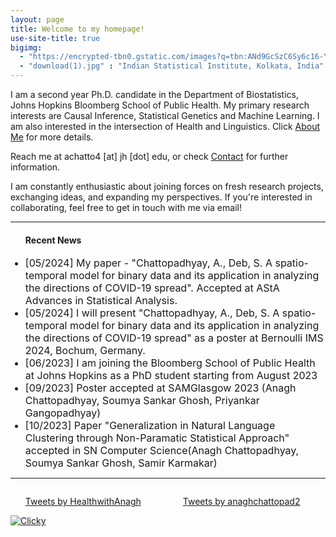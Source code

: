 ```yaml
---
layout: page
title: Welcome to my homepage!
use-site-title: true
bigimg:
  - "https://encrypted-tbn0.gstatic.com/images?q=tbn:ANd9GcSzC6Sy6c16-YaHZ5l6KQaDF7P19nmVt4t3-1umtN-adBI6wPzT6Dx6lrU6bXdpF3KmAWM&usqp=CAU" : "JHU Bloomberg School of Public Health, Baltimore MD"
  - "download(1).jpg" : "Indian Statistical Institute, Kolkata, India"
---
```


I am a second year Ph.D. candidate in the Department of Biostatistics, Johns Hopkins Bloomberg School of Public Health. My primary research interests are Causal Inference, Statistical Genetics and Machine Learning. I am also interested in the intersection of Health and Linguistics.
Click [About Me](/about) for more details.

 Reach me at achatto4 [at] jh [dot] edu, or check [Contact](/contact) for further information.  
 
 
I am constantly enthusiastic about joining forces on fresh research projects, exchanging ideas, and expanding my perspectives. If you're interested in collaborating, feel free to get in touch with me via email!

---
<ul>
<h4> Recent News </h4>
<font size="3">
<li> [05/2024] My paper - "Chattopadhyay, A., Deb, S. A spatio-temporal model for binary data and its application in analyzing the directions of COVID-19 spread". Accepted at AStA Advances in Statistical Analysis. </li>
<li> [05/2024] I will present "Chattopadhyay, A., Deb, S. A spatio-temporal model for binary data and its application in analyzing the directions of COVID-19 spread" as a poster at Bernoulli IMS 2024, Bochum, Germany.</li>
<li> [06/2023] I am joining the Bloomberg School of Public Health at Johns Hopkins as a PhD student starting from August 2023 </li>
<li> [09/2023] Poster accepted at SAMGlasgow 2023 (Anagh Chattopadhyay, Soumya Sankar Ghosh, Priyankar Gangopadhyay) </li>
<li> [10/2023] Paper "Generalization in Natural Language Clustering through Non-Paramatic Statistical Approach" accepted in SN Computer Science(Anagh Chattopadhyay, Soumya Sankar Ghosh, Samir Karmakar) </li>
<!-- <li> [07/2019] I am going to present my <a href= "https://ww2.amstat.org/meetings/jsm/2019/onlineprogram/ActivityDetails.cfm?SessionID=218583" > work </a> (contributed paper) at JSM 2019, Denver, Colorado. </li> -->
</font>
</ul>


---
<div style="float: left; width: 50%;">
<ul>
<a class="twitter-timeline" data-width="400" data-height="400" href="https://twitter.com/HealthwithAnagh?ref_src=twsrc%5Etfw">Tweets by HealthwithAnagh</a> <script async src="https://platform.twitter.com/widgets.js" charset="utf-8"></script>
</ul>
</div>
<div style="float: left; width: 50%;">
<ul>
<a class="twitter-timeline" data-width="400" data-height="400" href="https://twitter.com/anaghchattopad2?ref_src=twsrc%5Etfw">Tweets by anaghchattopad2</a> <script async src="https://platform.twitter.com/widgets.js" charset="utf-8"></script>
</ul>
</div>

<!-- VisitedPlaces.com code -->
<script>
// VisitedPlaces.com code
var visitedplaces_config = {
  "map": "world",
  "projection": "geoOrthographic",
  "theme": "dark-green",
  "water": 1,
  "graticule": 0,
  "names": 1,
  "duration": 2000,
  "slider": 0,
  "autoplay": 1,
  "autozoom": "none",
  "data": [
    {
      "places": [
        "IN"
      ],
      "text": "My Home",
      "colors": {},
      "position": {
        "zoomLevel": 1,
        "geoPoint": {
          "longitude": 0,
          "latitude": 0
        },
        "rotationX": -79.54997273472205,
        "rotationY": -22.79956190238255
      }
    },
    {
      "places": [
        "BE",
        "DK",
        "DE",
        "FR",
        "NL",
        "LU",
        "CH"
      ],
      "text": "Europe",
      "position": {
        "geoPoint": {
          "longitude": 12.1,
          "latitude": 53.3
        },
        "rotationX": -12.1,
        "rotationY": -53.3,
        "zoomLevel": 2.4
      }
    },
    {
      "places": [
        "US",
        "PR",
        "BS",
        "IN"
      ],
      "text": "North America",
      "position": {
        "geoPoint": {
          "longitude": -100.6,
          "latitude": 44.4
        },
        "rotationX": 100.6,
        "rotationY": -44.4,
        "zoomLevel": 1.6
      },
      "colors": {
        "IN": "daaa44"
      }
    },
    {
      "places": [
        "MY",
        "TH"
      ],
      "text": "Asia",
      "position": {
        "geoPoint": {
          "longitude": 83.8,
          "latitude": 33.3
        },
        "rotationX": -83.8,
        "rotationY": -33.3,
        "zoomLevel": 1.5
      }
    }
  ],
  "home": "IN"
};
</script>
<div id="chartdiv" style="width: 100%; height: 600px;">
<script src="https://www.visitedplaces.com/js/common.js"></script>
<script src="https://www.visitedplaces.com/js/viewer.js"></script>
<!-- end: VisitedPlaces.com code -->


<a title="Google Analytics Alternative" href="https://clicky.com/101414794"><img alt="Clicky" src="//static.getclicky.com/media/links/badge.gif" border="0" /></a>
<script async data-id="101414794" src="//static.getclicky.com/js"></script>


